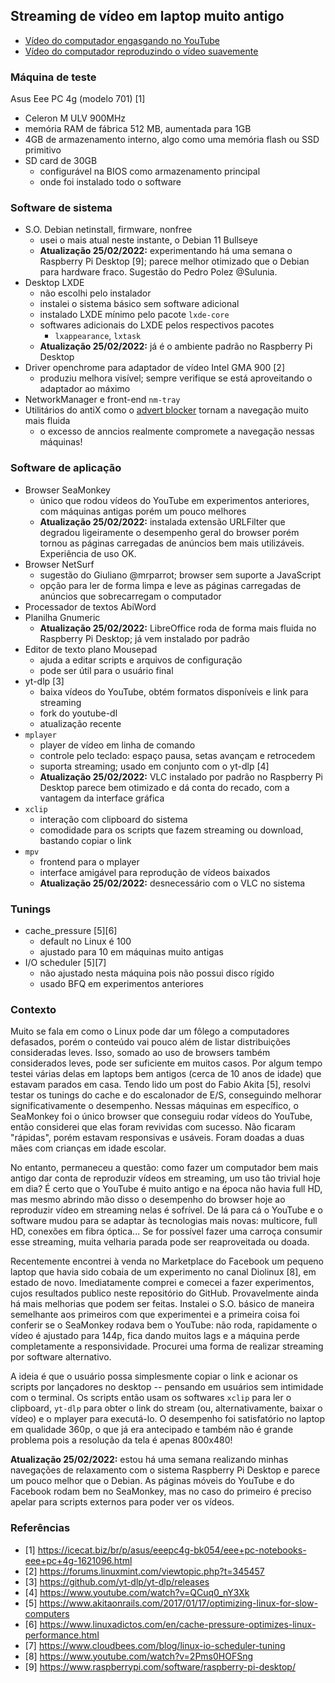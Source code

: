 ## Streaming de vídeo em laptop muito antigo

* [Vídeo do computador engasgando no YouTube](https://drive.google.com/file/d/13hOumPMO-s5PBKxSDxw2UgU5GHPnHk0g/view?usp=sharing)
* [Vídeo do computador reproduzindo o vídeo suavemente](https://drive.google.com/file/d/1754jjdy9fZNnqHfpviIcOxxF179Erfey/view?usp=sharing)

### Máquina de teste

Asus Eee PC 4g (modelo 701) [1]

* Celeron M ULV 900MHz
* memória RAM de fábrica 512 MB, aumentada para 1GB
* 4GB de armazenamento interno, algo como uma memória flash ou SSD primitivo
* SD card de 30GB
  * configurável na BIOS como armazenamento principal
  * onde foi instalado todo o software

### Software de sistema 

* S.O. Debian netinstall, firmware, nonfree 
  * usei o mais atual neste instante, o Debian 11 Bullseye
  * **Atualização 25/02/2022:** experimentando há uma semana o Raspberry Pi Desktop [9]; parece melhor otimizado que o Debian para hardware fraco. Sugestão do Pedro Polez @Sulunia.
* Desktop LXDE
  * não escolhi pelo instalador
  * instalei o sistema básico sem software adicional
  * instalado LXDE mínimo pelo pacote `lxde-core`
  * softwares adicionais do LXDE pelos respectivos pacotes
    * `lxappearance`, `lxtask`
  * **Atualização 25/02/2022:** já é o ambiente padrão no Raspberry Pi Desktop
* Driver openchrome para adaptador de vídeo Intel GMA 900 [2]
  * produziu melhora visível; sempre verifique se está aproveitando o adaptador ao máximo
* NetworkManager e front-end `nm-tray`
* Utilitários do antiX como o [advert blocker](https://github.com/antiX-Linux/advert-block-antix) tornam a navegação muito mais fluida
  * o excesso de anncios realmente compromete a navegação nessas máquinas!

### Software de aplicação

* Browser SeaMonkey
   * único que rodou vídeos do YouTube em experimentos anteriores, com máquinas antigas porém um pouco melhores
   * **Atualização 25/02/2022:** instalada extensão URLFilter que degradou ligeiramente o desempenho geral do browser porém tornou as páginas carregadas de anúncios bem mais utilizáveis. Experiência de uso OK.
* Browser NetSurf
  * sugestão do Giuliano @mrparrot; browser sem suporte a JavaScript
  * opção para ler de forma limpa e leve as páginas carregadas de anúncios que sobrecarregam o computador
* Processador de textos AbiWord
* Planilha Gnumeric
  * **Atualização 25/02/2022:** LibreOffice roda de forma mais fluida no Raspberry Pi Desktop; já vem instalado por padrão
* Editor de texto plano Mousepad
  * ajuda a editar scripts e arquivos de configuração
  * pode ser útil para o usuário final
* yt-dlp [3]
  * baixa vídeos do YouTube, obtém formatos disponíveis e link para streaming
  * fork do youtube-dl
  * atualização recente
* `mplayer`
  * player de vídeo em linha de comando
  * controle pelo teclado: espaço pausa, setas avançam e retrocedem
  * suporta streaming; usado em conjunto com o yt-dlp [4]
  * **Atualização 25/02/2022:** VLC instalado por padrão no Raspberry Pi Desktop parece bem otimizado e dá conta do recado, com a vantagem da interface gráfica
* `xclip`
  * interação com clipboard do sistema
  * comodidade para os scripts que fazem streaming ou download, bastando copiar o link
* `mpv`
  * frontend para o mplayer
  * interface amigável para reprodução de vídeos baixados
  * **Atualização 25/02/2022:** desnecessário com o VLC no sistema

### Tunings

* cache_pressure [5][6]
  * default no Linux é 100
  * ajustado para 10 em máquinas muito antigas
* I/O scheduler [5][7]
  * não ajustado nesta máquina pois não possui disco rígido
  * usado BFQ em experimentos anteriores

### Contexto

Muito se fala em como o Linux pode dar um fôlego a computadores defasados, porém o conteúdo vai pouco além de listar distribuições consideradas leves. Isso, somado ao uso de browsers também considerados leves, pode ser suficiente em muitos casos. Por algum tempo testei várias delas em laptops bem antigos (cerca de 10 anos de idade) que estavam parados em casa. Tendo lido um post do Fabio Akita [5], resolvi testar os tunings do cache e do escalonador de E/S, conseguindo melhorar significativamente o desempenho. Nessas máquinas em específico, o SeaMonkey foi o único browser que conseguiu rodar vídeos do YouTube, então considerei que elas foram revividas com sucesso. Não ficaram "rápidas", porém estavam responsivas e usáveis. Foram doadas a duas mães com crianças em idade escolar.

No entanto, permaneceu a questão: como fazer um computador bem mais antigo dar conta de reproduzir vídeos em streaming, um uso tão trivial hoje em dia? É certo que o YouTube é muito antigo e na época não havia full HD, mas mesmo abrindo mão disso o desempenho do browser hoje ao reproduzir vídeo em streaming nelas é sofrível. De lá para cá o YouTube e o software mudou para se adaptar às tecnologias mais novas: multicore, full HD, conexões em fibra óptica... Se for possível fazer uma carroça consumir esse streaming, muita velharia parada pode ser reaproveitada ou doada.

Recentemente encontrei à venda no Marketplace do Facebook um pequeno laptop que havia sido cobaia de um experimento no canal Diolinux [8], em estado de novo. Imediatamente comprei e comecei a fazer experimentos, cujos resultados publico neste repositório do GitHub. Provavelmente ainda há mais melhorias que podem ser feitas. Instalei o S.O. básico de maneira semelhante aos primeiros com que experimentei e a primeira coisa foi conferir se o SeaMonkey rodava bem o YouTube: não roda, rapidamente o vídeo é ajustado para 144p, fica dando muitos lags e a máquina perde completamente a responsividade. Procurei uma forma de realizar streaming por software alternativo.

A ideia é que o usuário possa simplesmente copiar o link e acionar os scripts por lançadores no desktop -- pensando em usuários sem intimidade com o terminal. Os scripts então usam os softwares `xclip` para ler o clipboard, `yt-dlp` para obter o link do stream (ou, alternativamente, baixar o vídeo) e o mplayer para executá-lo. O desempenho foi satisfatório no laptop em qualidade 360p, o que já era antecipado e também não é grande problema pois a resolução da tela é apenas 800x480!

**Atualização 25/02/2022:** estou há uma semana realizando minhas navegações de relaxamento com o sistema Raspberry Pi Desktop e parece um pouco melhor que o Debian. As páginas móveis do YouTube e do Facebook rodam bem no SeaMonkey, mas no caso do primeiro é preciso apelar para scripts externos para poder ver os vídeos.

### Referências

* [1] https://icecat.biz/br/p/asus/eeepc4g-bk054/eee+pc-notebooks-eee+pc+4g-1621096.html
* [2] https://forums.linuxmint.com/viewtopic.php?t=345457
* [3] https://github.com/yt-dlp/yt-dlp/releases
* [4] https://www.youtube.com/watch?v=QCuq0_nY3Xk
* [5] https://www.akitaonrails.com/2017/01/17/optimizing-linux-for-slow-computers
* [6] https://www.linuxadictos.com/en/cache-pressure-optimizes-linux-performance.html
* [7] https://www.cloudbees.com/blog/linux-io-scheduler-tuning
* [8] https://www.youtube.com/watch?v=2Pms0HOFSng
* [9] https://www.raspberrypi.com/software/raspberry-pi-desktop/
